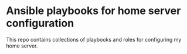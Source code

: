 # Ansible playbooks for home server configuration

This repo contains collections of playbooks and roles for configuring
my home server.
